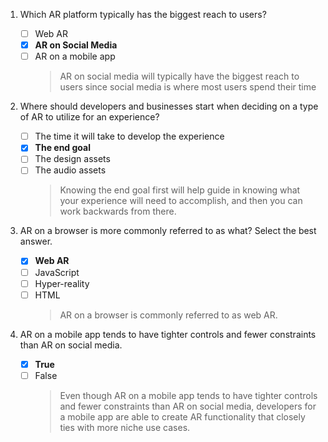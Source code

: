 1. Which AR platform typically has the biggest reach to users?

   - [ ] Web AR
   - [x] **AR on Social Media**
   - [ ] AR on a mobile app
     > AR on social media will typically have the biggest reach to users since social media is where most users spend their time

2. Where should developers and businesses start when deciding on a type of AR to utilize for an experience?

   - [ ] The time it will take to develop the experience
   - [x] **The end goal**
   - [ ] The design assets
   - [ ] The audio assets
     > Knowing the end goal first will help guide in knowing what your experience will need to accomplish, and then you can work backwards from there.

3. AR on a browser is more commonly referred to as what? Select the best answer.

   - [x] **Web AR**
   - [ ] JavaScript
   - [ ] Hyper-reality
   - [ ] HTML
     > AR on a browser is commonly referred to as web AR.

4. AR on a mobile app tends to have tighter controls and fewer constraints than AR on social media.

   - [x] **True**
   - [ ] False
     > Even though AR on a mobile app tends to have tighter controls and fewer constraints than AR on social media, developers for a mobile app are able to create AR functionality that closely ties with more niche use cases.
